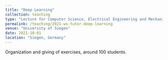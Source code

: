 ```yaml
---
title: "Deep Learning"
collection: teaching
type: "Lecture for Computer Science, Electrical Engineering and Mechanical Engineering Master students"
permalink: /teaching/2021-ws-tutor-deep-learning
venue: "University of Siegen"
date: 2021-10-01
location: "Siegen, Germany"
---
```


Organization and giving of exercises, around 100 students.
